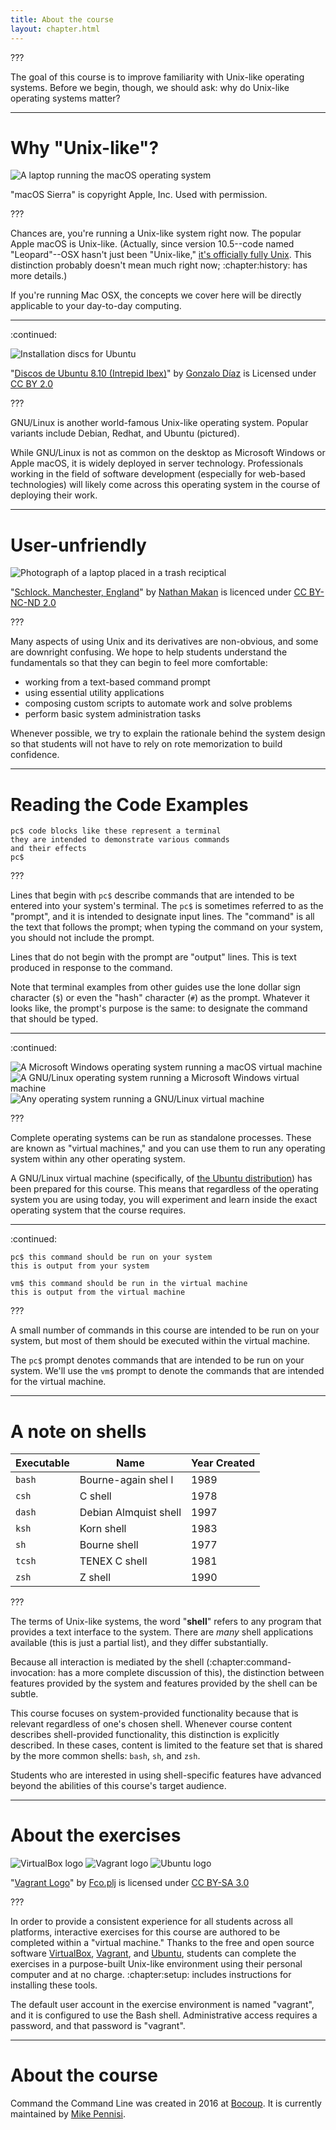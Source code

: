 ```yaml
---
title: About the course
layout: chapter.html
---
```


???

The goal of this course is to improve familiarity with Unix-like operating
systems. Before we begin, though, we should ask: why do Unix-like operating
systems matter?

---

# Why "Unix-like"?

![A laptop running the macOS operating system](macos.png)

"macOS Sierra" is copyright Apple, Inc. Used with permission.

???

Chances are, you're running a Unix-like system right now. The popular Apple
macOS is Unix-like. (Actually, since version 10.5--code named "Leopard"--OSX
hasn't just been "Unix-like," [it's officially fully
Unix](http://www.opengroup.org/openbrand/register/brand3555.htm). This
distinction probably doesn't mean much right now; :chapter:history: has more
details.)

If you're running Mac OSX, the concepts we cover here will be directly
applicable to your day-to-day computing.

---

:continued:

![Installation discs for Ubuntu](ubuntu-discs.jpg)

"[Discos de Ubuntu 8.10 (Intrepid
Ibex)](https://www.flickr.com/photos/sir_gon/3113641967/)" by [Gonzalo
Díaz](https://www.flickr.com/photos/sir_gon/) is Licensed under [CC BY
2.0](https://creativecommons.org/licenses/by/2.0/)

???

GNU/Linux is another world-famous Unix-like operating system. Popular variants
include Debian, Redhat, and Ubuntu (pictured).

While GNU/Linux is not as common on the desktop as Microsoft Windows or Apple
macOS, it is widely deployed in server technology. Professionals working in the
field of software development (especially for web-based technologies) will
likely come across this operating system in the course of deploying their work.

---

# User-unfriendly

![Photograph of a laptop placed in a trash reciptical](laptop-in-garbage.jpg)

"[Schlock. Manchester,
England](https://www.flickr.com/photos/ndm007/171398958/)" by [Nathan
Makan](https://www.flickr.com/photos/ndm007/) is licenced under [CC BY-NC-ND
2.0](https://creativecommons.org/licenses/by-nc-nd/2.0/)

???

Many aspects of using Unix and its derivatives are non-obvious, and some are
downright confusing. We hope to help students understand the fundamentals so
that they can begin to feel more comfortable:

- working from a text-based command prompt
- using essential utility applications
- composing custom scripts to automate work and solve problems
- perform basic system administration tasks

Whenever possible, we try to explain the rationale behind the system design so
that students will not have to rely on rote memorization to build confidence.

---

# Reading the Code Examples

```terminal
pc$ code blocks like these represent a terminal
they are intended to demonstrate various commands
and their effects
pc$ 
```

???

Lines that begin with `pc$` describe commands that are intended to be entered
into your system's terminal. The `pc$` is sometimes referred to as the
"prompt", and it is intended to designate input lines. The "command" is all
the text that follows the prompt; when typing the command on your system, you
should not include the prompt.

Lines that do not begin with the prompt are "output" lines. This is text
produced in response to the command.

Note that terminal examples from other guides use the lone dollar sign
character (`$`) or even the "hash" character (`#`) as the prompt. Whatever it
looks like, the prompt's purpose is the same: to designate the command that
should be typed.

---

:continued:

<div class="img-3">
  <img
    alt="A Microsoft Windows operating system running a macOS virtual machine"
    src="vms-win-to-mac.png" />
  <img
    alt="A GNU/Linux operating system running a Microsoft Windows virtual machine"
    src="vms-linux-to-win.png" />
  <img
    alt="Any operating system running a GNU/Linux virtual machine"
    src="vms-yours-to-linux.png" />
</div>

???

Complete operating systems can be run as standalone processes. These are known
as "virtual machines," and you can use them to run any operating system within
any other operating system.

A GNU/Linux virtual machine (specifically, of [the Ubuntu
distribution](http://ubuntu.com/)) has been prepared for this course. This
means that regardless of the operating system you are using today, you will
experiment and learn inside the exact operating system that the course
requires.

---

:continued:

```terminal
pc$ this command should be run on your system
this is output from your system

vm$ this command should be run in the virtual machine
this is output from the virtual machine
```

???

A small number of commands in this course are intended to be run on your
system, but most of them should be executed within the virtual machine.

The `pc$` prompt denotes commands that are intended to be run on your system.
We'll use the `vm$` prompt to denote the commands that are intended for the
virtual machine.

---

# A note on shells

Executable | Name                  | Year Created
-----------|-----------------------|-------------
`bash`     | Bourne-again shel l   | 1989
`csh`      | C shell               | 1978
`dash`     | Debian Almquist shell | 1997
`ksh`      | Korn shell            | 1983
`sh`       | Bourne shell          | 1977
`tcsh`     | TENEX C shell         | 1981
`zsh`      | Z shell               | 1990

???

The terms of Unix-like systems, the word "**shell**" refers to any program that
provides a text interface to the system. There are *many* shell applications
available (this is just a partial list), and they differ substantially.

Because all interaction is mediated by the shell (:chapter:command-invocation:
has a more complete discussion of this), the distinction between features
provided by the system and features provided by the shell can be subtle.

This course focuses on system-provided functionality because that is relevant
regardless of one's chosen shell. Whenever course content describes
shell-provided functionality, this distinction is explicitly described. In
these cases, content is limited to the feature set that is shared by the more
common shells: `bash`, `sh`, and `zsh`.

Students who are interested in using shell-specific features have advanced
beyond the abilities of this course's target audience.

---

# About the exercises

<div class="img-3">
  <img alt="VirtualBox logo" src="logo-virtualbox.png" />
  <img alt="Vagrant logo" src="logo-vagrant.png" />
  <img alt="Ubuntu logo" src="logo-ubuntu.svg" />
</div>

"[Vagrant Logo](https://commons.wikimedia.org/w/index.php?curid=29324827)" by
[Fco.plj](https://commons.wikimedia.org/w/index.php?title=User:Fco.plj) is
licensed under [CC BY-SA 3.0](http://creativecommons.org/licenses/by-sa/3.0)

???

In order to provide a consistent experience for all students across all
platforms, interactive exercises for this course are authored to be completed
within a "virtual machine." Thanks to the free and open source software
[VirtualBox](https://www.virtualbox.org/),
[Vagrant](https://www.vagrantup.com/), and [Ubuntu](http://www.ubuntu.com/),
students can complete the exercises in a purpose-built Unix-like environment
using their personal computer and at no charge. :chapter:setup: includes
instructions for installing these tools.

The default user account in the exercise environment is named "vagrant", and it
is configured to use the Bash shell. Administrative access requires a password,
and that password is "vagrant".

---

# About the course

Command the Command Line was created in 2016 at [Bocoup](https://bocoup.com).
It is currently maintained by [Mike Pennisi](https://mikepennisi.com).
